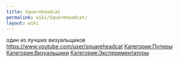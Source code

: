 ```yaml
---
title: Squareheadcat
permalink: wiki/Squareheadcat/
layout: wiki
---
```


один из лучших визуальщиков <https://www.youtube.com/user/squareheadcat>
[Категория:Пуперы](Категория:Пуперы "wikilink")
[Категория:Визуальщики](Категория:Визуальщики "wikilink")
[Категория:Экспериментаторы](Категория:Экспериментаторы "wikilink")

